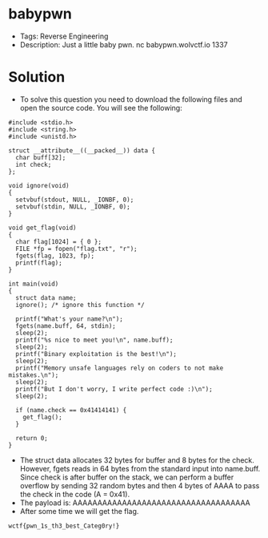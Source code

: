 # babypwn
- Tags: Reverse Engineering
- Description: Just a little baby pwn. nc babypwn.wolvctf.io 1337

# Solution
- To solve this question you need to download the following files and open the source code. You will see the following:

```
#include <stdio.h>
#include <string.h>
#include <unistd.h>

struct __attribute__((__packed__)) data {
  char buff[32];
  int check;
};

void ignore(void)
{
  setvbuf(stdout, NULL, _IONBF, 0);
  setvbuf(stdin, NULL, _IONBF, 0);
}

void get_flag(void)
{
  char flag[1024] = { 0 };
  FILE *fp = fopen("flag.txt", "r");
  fgets(flag, 1023, fp);
  printf(flag);
}

int main(void) 
{
  struct data name;
  ignore(); /* ignore this function */

  printf("What's your name?\n");
  fgets(name.buff, 64, stdin);
  sleep(2);
  printf("%s nice to meet you!\n", name.buff);
  sleep(2);
  printf("Binary exploitation is the best!\n");
  sleep(2);
  printf("Memory unsafe languages rely on coders to not make mistakes.\n");
  sleep(2);
  printf("But I don't worry, I write perfect code :)\n");
  sleep(2);

  if (name.check == 0x41414141) {
    get_flag();
  }

  return 0;
}
```

- The struct data allocates 32 bytes for buffer and 8 bytes for the check. However, fgets reads in 64 bytes from the standard input into name.buff. Since check is after buffer on the stack, we can perform a buffer overflow by sending 32 random bytes and then 4 bytes of AAAA to pass the check in the code (A = 0x41).
- The payload is: AAAAAAAAAAAAAAAAAAAAAAAAAAAAAAAAAAAA
- After some time we will get the flag.

```
wctf{pwn_1s_th3_best_Categ0ry!}
```
